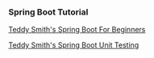 
### Spring Boot Tutorial

[Teddy Smith's Spring Boot For Beginners](https://www.youtube.com/playlist?list=PL82C6-O4XrHfX-kHudgC4cPfMy6QPaF-H)

[Teddy Smith's Spring Boot Unit Testing](https://www.youtube.com/playlist?list=PL82C6-O4XrHcg8sNwpoDDhcxUCbFy855E)
